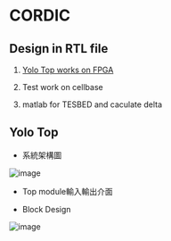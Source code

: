 # CORDIC
## Design in RTL file
1. [Yolo Top works on FPGA](##Yolo-Top)

2. Test work on cellbase

3. matlab for TESBED and caculate delta

## Yolo Top

- 系統架構圖

![image](https://user-images.githubusercontent.com/97605863/202997122-d862c743-5413-4490-8203-e70f6ae453db.png)

- Top module輸入輸出介面

- Block Design

![image](https://user-images.githubusercontent.com/97605863/202997602-5382c8e9-5f31-44d7-be32-c88013301338.png)



